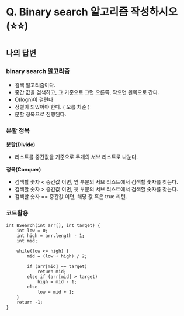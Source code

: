 # Q.  Binary search 알고리즘 작성하시오   (⭐⭐)

## 나의 답변

### binary search 알고리즘
- 검색 알고리즘이다.
- 중간 값을 검색하고, 그 기준으로 크면 오른쪽, 작으면 왼쪽으로 간다.
- O(logn)이 걸린다
- 정렬이 되있어야 한다. ( 오름 차순 )
- 분할 정복으로 진행된다.

### 분할 정복
**분할(Divide)**
- 리스트를 중간값을 기준으로 두개의 서브 리스트로 나눈다.

**정복(Conquer)**
- 검색할 숫자 < 중간값 이면, 앞 부분의 서브 리스트에서 검색할 숫자를 찾는다.
- 검색할 숫자 > 중간값 이면, 뒷 부분의 서브 리스트에서 검색할 숫자를 찾는다.
- 검색할 숫자 == 중간값 이면, 해당 값 혹은 true 리턴.

### 코드활용
```
int BSearch(int arr[], int target) {
    int low = 0;
    int high = arr.length - 1;
    int mid;

    while(low <= high) {
        mid = (low + high) / 2;

        if (arr[mid] == target)
            return mid;
        else if (arr[mid] > target)
            high = mid - 1;
        else
            low = mid + 1;
    }
    return -1;
}
```

